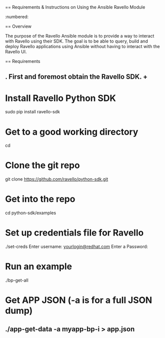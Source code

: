 == Requirements & Instructions on Using the Ansible Ravello Module

:numbered:

== Overview

The purpose of the Ravello Ansible module is to provide a way to interact with Ravello using their SDK.  The goal is to be able to query, build and deploy Ravello applications using Ansible without having to interact with the Ravello UI.

== Requirements

. First and foremost obtain the Ravello SDK. 
+
----
# Install Ravello Python SDK
sudo pip install ravello-sdk

# Get to a good working directory
cd

# Clone the git repo
git clone https://github.com/ravello/python-sdk.git

# Get into the repo
cd python-sdk/examples

# Set up credentials file for Ravello
./set-creds
Enter username: yourlogin@redhat.com
Enter a Password:

# Run an example
./bp-get-all

# Get APP JSON (-a is for a full JSON dump)
./app-get-data -a myapp-bp-i > app.json
----

